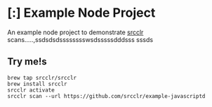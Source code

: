 # [:] Example Node Project

An example node project to demonstrate [srcclr](https://www.srsscclr.com) scans.....,ssdsdsdsssssssswsdsssssdddsss
sssds
## Try me!s

```
brew tap srcclr/srcclr
brew install srcclr
srcclr activate
srcclr scan --url https://github.com/srcclr/example-javascriptd
```
